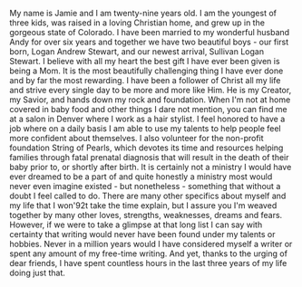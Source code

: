 My name is Jamie and I am twenty-nine years old. I am the youngest of three kids, was raised in a loving Christian home, and grew up in the gorgeous state of Colorado. I have been married to my wonderful husband Andy for over six years and together we have two beautiful boys - our first born, Logan Andrew Stewart, and our newest arrival, Sullivan Logan Stewart. I believe with all my heart the best gift I have ever been given is being a Mom. It is the most beautifully challenging thing I have ever done and by far the most rewarding. I have been a follower of Christ all my life and strive every single day to be more and more like Him. He is my Creator, my Savior, and hands down my rock and foundation. When I'm not at home covered in baby food and other things I dare not mention, you can find me at a salon in Denver where I work as a hair stylist. I feel honored to have a job where on a daily basis I am able to use my talents to help people feel more confident about themselves. I also volunteer for the non-profit foundation String of Pearls, which devotes its time and resources helping families through fatal prenatal diagnosis that will result in the death of their baby prior to, or shortly after birth.
It is certainly not a ministry I would have ever dreamed to be a part of and quite honestly a ministry most would never even imagine existed - but nonetheless - something that without a doubt I feel called to do. There are many other specifics about myself and my life that I won\'92t take the time explain, but I assure you I'm weaved together by many other loves, strengths, weaknesses, dreams and fears. However, if we were to take a glimpse at that long list I can say with certainty that writing would never have been found under my talents or hobbies. Never in a million years would I have considered myself a writer or spent any amount of my free-time writing. And yet, thanks to the urging of dear friends, I have spent countless hours in the last three years of my life doing just that.
